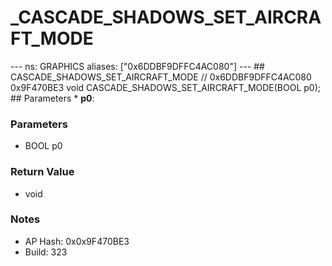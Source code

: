 # _CASCADE_SHADOWS_SET_AIRCRAFT_MODE

--- ns: GRAPHICS aliases: ["0x6DDBF9DFFC4AC080"] --- ## CASCADE_SHADOWS_SET_AIRCRAFT_MODE  // 0x6DDBF9DFFC4AC080 0x9F470BE3 void CASCADE_SHADOWS_SET_AIRCRAFT_MODE(BOOL p0);  ## Parameters * **p0**:

### Parameters
* BOOL p0

### Return Value
* void

### Notes
* AP Hash: 0x0x9F470BE3
* Build: 323

